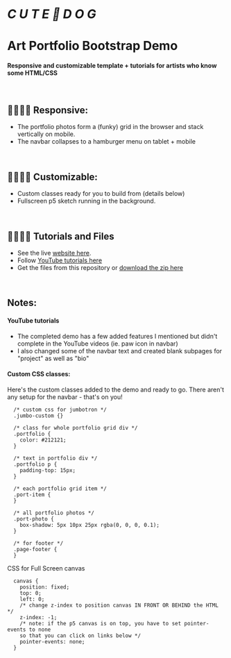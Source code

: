 # *C U T E 🐾 D O G*
# Art Portfolio Bootstrap Demo

#### Responsive and customizable template + tutorials for artists who know some HTML/CSS

<br>

## 🦴🦴🦴🦴 Responsive:
* The portfolio photos form a (funky) grid in the browser and stack vertically on mobile.
* The navbar collapses to a hamburger menu on tablet + mobile

<br>

## 🦴🦴🦴🦴 Customizable:
* Custom classes ready for you to build from (details below)
* Fullscreen p5 sketch running in the background.

<br>

## 🦴🦴🦴🦴 Tutorials and Files

* See the live [website here](https://larkvcr.com/cute-dog/).
* Follow [YouTube tutorials here](https://www.youtube.com/playlist?list=PLT6L9mOkCXcPAcVwh9esKt3-hZ3baeEH6)
* Get the files from this repository or [download the zip here](https://larkvcr.com/cute-dog/bootstrap-demo.zip)

<br>

## Notes:

#### YouTube tutorials
* The completed demo has a few added features I mentioned but didn't complete in the YouTube videos (ie. paw icon in navbar)
* I also changed some of the navbar text and created blank subpages for "project" as well as "bio"

#### Custom CSS classes:

Here's the custom classes added to the demo and ready to go. There aren't any setup for the navbar - that's on you!

      /* custom css for jumbotron */
      .jumbo-custom {}

      /* class for whole portfolio grid div */
      .portfolio {
        color: #212121;
      }

      /* text in portfolio div */
      .portfolio p {
        padding-top: 15px;
      }

      /* each portfolio grid item */
      .port-item {
      }

      /* all portfolio photos */
      .port-photo {
        box-shadow: 5px 10px 25px rgba(0, 0, 0, 0.1);
      }

      /* for footer */
      .page-footer {
      }


CSS for Full Screen canvas


      canvas {
        position: fixed;
        top: 0;
        left: 0;
        /* change z-index to position canvas IN FRONT OR BEHIND the HTML */
        z-index: -1;
        /* note: if the p5 canvas is on top, you have to set pointer-events to none
        so that you can click on links below */
        pointer-events: none;
      }
